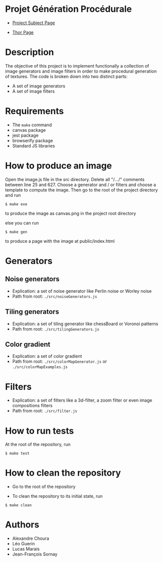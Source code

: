 # Projet Génération Procédurale

- [Project Subject Page](https://www.labri.fr/perso/renault/working/teaching/projets/2020-21-S6-Scheme-Procedural.php)

- [Thor Page](https://thor.enseirb-matmeca.fr/ruby/projects/projetss6-proc)

# Description

The objective of this project is to implement functionally a collection of image generators and image filters in order to make procedural generation of textures. The code is broken down into two distinct parts:
- A set of image generators
- A set of image filters

# Requirements

- The ```make``` command 
- canvas package
- jest package
- browserify package
- Standard JS libraries

# How to produce an image

Open the image.js file in the src directory. Delete all "/*...*/" comments between line 25 and 627. Choose a generator and / or filters and choose a template to compute the image. Then go to the root of the project directory and run

```shell
$ make exe
```
to produce the image as canvas.png in the project root directory

else you can run

```shell
$ make gen
```
to produce a page with the image at public/index.html

# Generators

## Noise generators

- Explication: a set of noise generator like Perlin noise or Worley noise 
- Path from root: ```./src/noiseGenerators.js```

## Tiling generators

- Explication: a set of tiling generator like chessBoard or Voronoi patterns
- Path from root: ```./src/tilingGenerators.js```

## Color gradient

- Explication: a set of color gradient
- Path from root: ```./src/colorMapGenerator.js``` or ```./src/colorMapExamples.js```

# Filters

- Explication: a set of filters like a 3d-filter, a zoom filter or even image compositions filters
- Path from root: ```./src/filter.js```

# How to run tests

At the root of the repository, run

```shell
$ make test
```

# How to clean the repository

- Go to the root of the repository

- To clean the repository to its initial state, run

```shell
$ make clean
```

# Authors

- Alexandre Choura
- Léo Guerin
- Lucas Marais
- Jean-François Sornay
